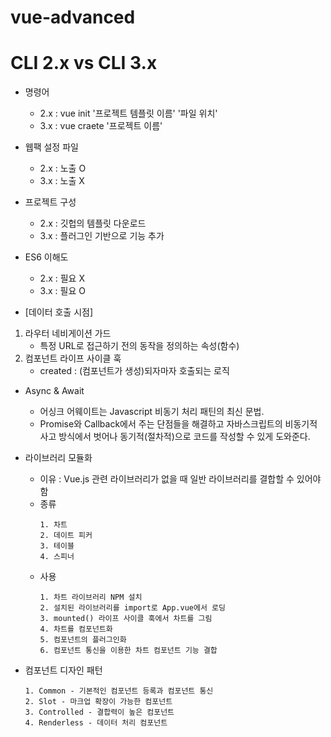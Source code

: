 # vue-advanced

# CLI 2.x vs CLI 3.x
* 명령어
  - 2.x : vue init '프로젝트 템플릿 이름' '파일 위치'
  - 3.x : vue craete '프로젝트 이름'

* 웹팩 설정 파일
   - 2.x : 노출 O
   - 3.x : 노출 X

* 프로젝트 구성
   - 2.x : 깃헙의 템플릿 다운로드
   - 3.x : 플러그인 기반으로 기능 추가

* ES6 이해도
   - 2.x : 필요 X
   - 3.x : 필요 O

* [데이터 호출 시점]
1. 라우터 네비게이션 가드
   - 특정 URL로 접근하기 전의 동작을 정의하는 속성(함수)
2. 컴포넌트 라이프 사이클 훅 <br>
   - created : (컴포넌트가 생성)되자마자 호출되는 로직

* Async & Await
   - 어싱크 어웨이트는 Javascript 비동기 처리 패틴의 최신 문법.
   - Promise와 Callback에서 주는 단점들을 해결하고 자바스크립트의 비동기적 사고 방식에서 벗어나 동기적(절차적)으로 코드를 작성할 수 있게 도와준다.

* 라이브러리 모듈화
   - 이유 : Vue.js 관련 라이브러리가 없을 때 일반 라이브러리를 결합할 수 있어야 함
   - 종류
      ```
      1. 차트
      2. 데이트 피커
      3. 테이블
      4. 스피너
   - 사용
      ```
      1. 차트 라이브러리 NPM 설치
      2. 설치된 라이브러리를 import로 App.vue에서 로딩
      3. mounted() 라이프 사이클 훅에서 차트를 그림
      4. 차트를 컴포넌트화
      5. 컴포넌트의 플러그인화
      6. 컴포넌트 통신을 이용한 차트 컴포넌트 기능 결합

* 컴포넌트 디자인 패턴
   ```
   1. Common - 기본적인 컴포넌트 등록과 컴포넌트 통신
   2. Slot - 마크업 확장이 가능한 컴포넌트
   3. Controlled - 결합력이 높은 컴포넌트
   4. Renderless - 데이터 처리 컴포넌트